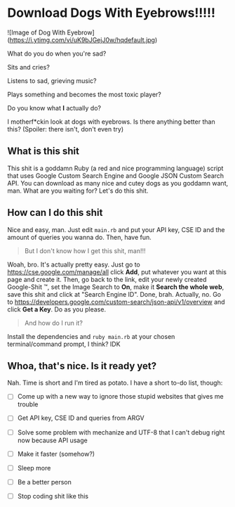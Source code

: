 # Download Dogs With Eyebrows!!!!!

![Image of Dog With Eyebrow] (https://i.ytimg.com/vi/uK9bJGejJ0w/hqdefault.jpg)

What do you do when you're sad?

Sits and cries? 

Listens to sad, grieving music?

Plays something and becomes the most toxic player?

Do you know what **I** actually do?

I motherf*ckin look at dogs with eyebrows. Is there anything better than this? (Spoiler: there isn't, don't even try)

## What is this shit

This shit is a goddamn Ruby (a red and nice programming language) script that uses Google Custom Search Engine and Google JSON Custom Search API. You can download as many nice and cutey dogs as you goddamn want, man. What are you waiting for? Let's do this shit.

## How can I do this shit

Nice and easy, man. Just edit `main.rb` and put your API key, CSE ID and the amount of queries you wanna do. Then, have fun.

>But I don't know how I get this shit, man!!!

Woah, bro. It's actually pretty easy. Just go to https://cse.google.com/manage/all click **Add**, put whatever you want at this page and create it. Then, go back to the link, edit your newly created Google-Shit &trade;, set the Image Search to **On**, make it **Search the whole web**, save this shit and click at "Search Engine ID". Done, brah.
Actually, no. Go to https://developers.google.com/custom-search/json-api/v1/overview and click **Get a Key**. Do as you please.

>And how do I run it?

Install the dependencies and `ruby main.rb` at your chosen terminal/command prompt, I think? IDK

## Whoa, that's nice. Is it ready yet?

Nah. Time is short and I'm tired as potato. I have a short to-do list, though:

- [ ] Come up with a new way to ignore those stupid websites that gives me trouble
- [ ] Get API key, CSE ID and queries from ARGV
- [ ] Solve some problem with mechanize and UTF-8 that I can't debug right now because API usage
- [ ] Make it faster (somehow?)
- [ ] Sleep more
- [ ] Be a better person
- [ ] Stop coding shit like this
 